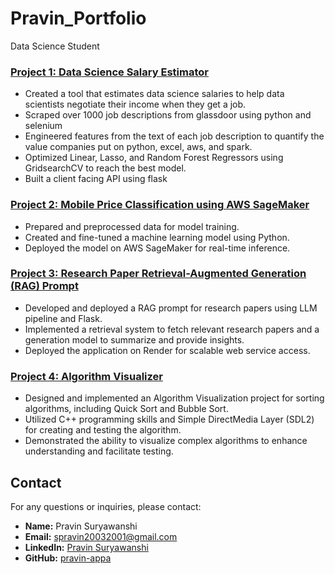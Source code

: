 # Pravin_Portfolio
Data Science Student

### [Project 1: Data Science Salary Estimator](https://github.com/pravin-appa/Salary-Estimator)
- Created a tool that estimates data science salaries to help data scientists negotiate their income when they get a job.
- Scraped over 1000 job descriptions from glassdoor using python and selenium
- Engineered features from the text of each job description to quantify the value companies put on python, excel, aws, and spark. 
- Optimized Linear, Lasso, and Random Forest Regressors using GridsearchCV to reach the best model. 
- Built a client facing API using flask
  
### [Project 2:  Mobile Price Classification using AWS SageMaker](https://github.com/pravin-appa/Mobile-classification-using-Sagemaker-)

- Prepared and preprocessed data for model training.
- Created and fine-tuned a machine learning model using Python.
- Deployed the model on AWS SageMaker for real-time inference.

### [Project 3:  Research Paper Retrieval-Augmented Generation (RAG) Prompt](https://github.com/pravin-appa/LLM-pipeline)

- Developed and deployed a RAG prompt for research papers using LLM pipeline and Flask.
- Implemented a retrieval system to fetch relevant research papers and a generation model to summarize and provide insights.
- Deployed the application on Render for scalable web service access.

### [Project 4:  Algorithm Visualizer](https://github.com/pravin-appa/Algovisual)

- Designed and implemented an Algorithm Visualization project for sorting algorithms, including Quick Sort and Bubble Sort.
- Utilized C++ programming skills and Simple DirectMedia Layer (SDL2) for creating and testing the algorithm.
- Demonstrated the ability to visualize complex algorithms to enhance understanding and facilitate testing.

## Contact
For any questions or inquiries, please contact:
- **Name:** Pravin Suryawanshi
- **Email:** spravin20032001@gmail.com
- **LinkedIn:** [Pravin Suryawanshi](https://www.linkedin.com/in/pravin-suryawanshi-5437ab1b2/)
- **GitHub:** [pravin-appa](https://github.com/pravin-appa)
